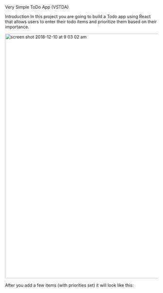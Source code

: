 Very Simple ToDo App (VSTDA)

Introduction
In this project you are going to build a Todo app using React that allows users to enter their todo items and prioritize them based on their importance.

<img width="803" alt="screen shot 2018-12-10 at 9 03 02 am" src="https://user-images.githubusercontent.com/18974511/49750584-33bec380-fc60-11e8-9bce-d76ac42f53c5.png">

After you add a few items (with priorities set) it will look like this:
